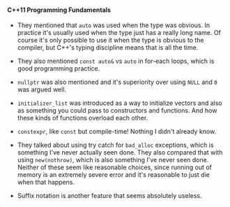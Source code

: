 #### C++11 Programming Fundamentals

* They mentioned that `auto` was used when the type was obvious.
In practice it's usually used when the type just has a really long name.
Of course it's only possible to use it when the type is obvious to the
compiler, but C++'s typing discipline means that is all the time.

* They also mentioned `const auto&` vs `auto` in for-each loops, which
is good programming practice.

* `nullptr` was also mentioned and it's superiority over using `NULL` and
`0` was argued well.

* `initializer_list` was introduced as a way to initialize vectors
and also as something you could pass to constructors and functions.
And how these kinds of functions overload each other.

* `constexpr`, like `const` but compile-time! Nothing I didn't already know.

* They talked about using try catch for `bad_alloc` exceptions, which is 
something I've never actually seen done. They also compared that with
using `new(nothrow)`, which is also something I've never seen done. Neither
of these seem like reasonable choices, since running out of memory is
an extremely severe error and it's reasonable to just die when that happens.

* Suffix notation is another feature that seems absolutely useless.

